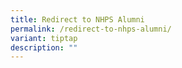 ```yaml
---
title: Redirect to NHPS Alumni
permalink: /redirect-to-nhps-alumni/
variant: tiptap
description: ""
---
```


